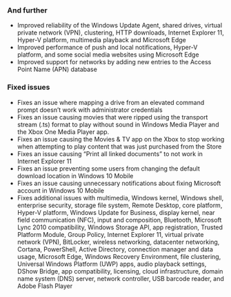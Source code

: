 ### And further
- Improved reliability of the Windows Update Agent, shared drives, virtual private network (VPN), clustering, HTTP downloads, Internet Explorer 11, Hyper-V platform, multimedia playback and Microsoft Edge
- Improved performance of push and local notifications, Hyper-V platform, and some social media websites using Microsoft Edge
- Improved support for networks by adding new entries to the Access Point Name (APN) database

### Fixed issues
- Fixes an issue where mapping a drive from an elevated command prompt doesn’t work with administrator credentials
- Fixes an issue causing movies that were ripped using the transport stream (.ts) format to play without sound in Windows Media Player and the Xbox One Media Player app.
- Fixes an issue causing the Movies & TV app on the Xbox to stop working when attempting to play content that was just purchased from the Store
- Fixes an issue causing “Print all linked documents” to not work in Internet Explorer 11
- Fixes an issue preventing some users from changing the default download location in Windows 10 Mobile
- Fixes an issue causing unnecessary notifications about fixing Microsoft account in Windows 10 Mobile
- Fixes additional issues with multimedia, Windows kernel, Windows shell, enterprise security, storage file system, Remote Desktop, core platform, Hyper-V platform, Windows Update for Business, display kernel, near field communication (NFC), input and composition, Bluetooth, Microsoft Lync 2010 compatibility, Windows Storage API, app registration, Trusted Platform Module, Group Policy, Internet Explorer 11, virtual private network (VPN), BitLocker, wireless networking, datacenter networking, Cortana, PowerShell, Active Directory, connection manager and data usage, Microsoft Edge, Windows Recovery Environment, file clustering, Universal Windows Platform (UWP) apps, audio playback settings, DShow Bridge, app compatibility, licensing, cloud infrastructure, domain name system (DNS) server, network controller, USB barcode reader, and Adobe Flash Player